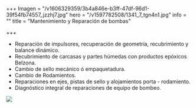+++
Imagen = "/v1606329359/3b4a846e-b3ff-47df-96d1-39f54fb74557_jzzhj7.jpg"
hero = "/v1597782508/1341_7_tgn4n1.jpg"
info = ""
title = "Mantenimiento y Reparación de bombas"

+++
* Reparación de impulsores, recuperación de geometría, recubrimiento y balance dinámico.
* Recubrimiento de carcasas y partes húmedas con productos epóxicos Belzona.
* Cambio de sello mecánico ó empaquetadura.
* Cambio de Rodamientos.
* Reparaciones en ejes, pistas de sello y alojamientos porta - rodamiento.
* Diagnóstico integral de reparaciones de equipo de bombeo.

![](https://res.cloudinary.com/novatec/v1606329359/3b4a846e-b3ff-47df-96d1-39f54fb74557_jzzhj7.jpg)